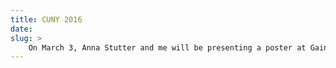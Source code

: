 ```yaml
---
title: CUNY 2016
date: 
slug: >
	On March 3, Anna Stutter and me will be presenting a poster at Gainesville: "Cross-linguistic variation in sensitivity to grammatical errors: evidence from multilingual speakers" [[abstract]](/pubs/CUNY16_abstract.pdf)
---
```



